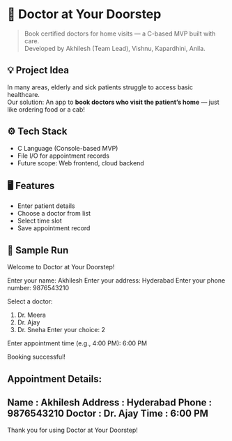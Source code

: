 # 🏥 Doctor at Your Doorstep

> Book certified doctors for home visits — a C-based MVP built with care.  
> Developed by Akhilesh (Team Lead), Vishnu, Kapardhini, Anila.

## 💡 Project Idea

In many areas, elderly and sick patients struggle to access basic healthcare.  
Our solution: An app to **book doctors who visit the patient’s home** — just like ordering food or a cab!

## ⚙️ Tech Stack

- C Language (Console-based MVP)
- File I/O for appointment records
- Future scope: Web frontend, cloud backend

## 🖥️ Features

- Enter patient details
- Choose a doctor from list
- Select time slot
- Save appointment record

## 🧪 Sample Run
Welcome to Doctor at Your Doorstep!

Enter your name: Akhilesh
Enter your address: Hyderabad
Enter your phone number: 9876543210

Select a doctor:
1. Dr. Meera
2. Dr. Ajay
3. Dr. Sneha
Enter your choice: 2

Enter appointment time (e.g., 4:00 PM): 6:00 PM

Booking successful!

Appointment Details:
---------------------
Name     : Akhilesh
Address  : Hyderabad
Phone    : 9876543210
Doctor   : Dr. Ajay
Time     : 6:00 PM
---------------------
Thank you for using Doctor at Your Doorstep!

